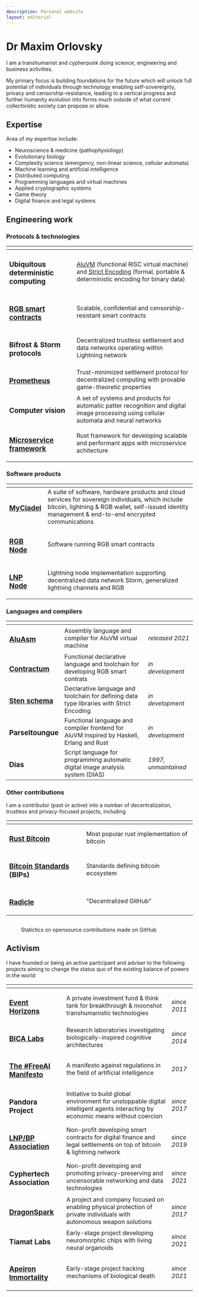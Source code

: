 ```yaml
---
description: Personal website
layout: editorial
---
```


# Dr Maxim Orlovsky

I am a transhumanist and cypherpunk doing science, engineering and business activities.&#x20;

My primary focus is building foundations for the future which will unlock full potential of individuals through technology enabling self-sovereignty, privacy and censorship-resistance, leading to a vertical progress and further humanity evolution into forms much outside of what current collectivistic society can propose or allow.

## Expertise

Area of my expertise include:

* Neuroscience & medicine (pathophysiology)
* Evolutionary biology
* Complexity science (emergency, non-linear science, cellular automata)
* Machine learning and artificial intelligence
* Distributed computing
* Programming languages and virtual machines
* Applied cryptographic systems
* Game theory
* Digital finance and legal systems

## Engineering work

### Protocols & technologies

<table data-view="cards"><thead><tr><th></th><th></th></tr></thead><tbody><tr><td><h3>Ubiquitous deterministic computing</h3></td><td><a href="https://app.gitbook.com/o/-MO35HartFKtUgrkgzLy/s/-MdUUOAyT-Nw8wDf9HPZ/">AluVM</a> (functional RISC virtual machine) and <a href="https://app.gitbook.com/o/-MO35HartFKtUgrkgzLy/s/-McPRmdXp1jTEY27B57G/">Strict Encoding</a> (formal, portable &#x26; deterministic encoding for binary data)</td></tr><tr><td><h3><a href="https://app.gitbook.com/o/-MO35HartFKtUgrkgzLy/s/-MO36nlUvK8SxfXw1MFs/">RGB smart contracts</a></h3></td><td>Scalable, confidential and censorship-resistant smart contracts</td></tr><tr><td><h3>Bifrost &#x26; Storm protocols</h3></td><td>Decentralized trustless settlement and data networks operating within Lightning network</td></tr><tr><td><h3><a href="https://githib.org/Prometheus-WG">Prometheus</a></h3></td><td>Trust-minimized settlement protocol for decentralized computing with provable game-theoretic properties</td></tr><tr><td><h3>Computer vision</h3></td><td>A set of systems and products for automatic patter recognition and digital image processing using cellular automata and neural networks</td></tr><tr><td><h3><a href="https://github.com/Cyphernet-WG/rust-microservices">Microservice framework</a></h3></td><td>Rust framework for developing scalable and performant apps with microservice achitecture</td></tr></tbody></table>

### Software products

<table data-view="cards"><thead><tr><th></th><th></th></tr></thead><tbody><tr><td><h3><a href="https://mycitadel.io">MyCiadel</a></h3></td><td>A suite of software, hardware products and cloud services for sovereign individuals, which include bitcoin, lightning &#x26; RGB wallet, self-issued identity management &#x26; end-to-end encrypted communications</td></tr><tr><td><h3><a href="https://github.com/RGB-WG/rgb-node">RGB Node</a></h3></td><td>Software running RGB smart contracts</td></tr><tr><td><h3><a href="https://github.com/LNP-WG/lnp-node">LNP Node</a></h3></td><td>Lightning node implementation supporting decentralized data network Storm, generalized lightning channels and RGB</td></tr></tbody></table>

### Languages and compilers

<table data-view="cards"><thead><tr><th></th><th></th><th></th></tr></thead><tbody><tr><td><h3><a href="https://github.com/AluVM/aluasm">AluAsm</a></h3></td><td>Assembly language and compiler for AluVM virtual machine</td><td><em>released 2021</em></td></tr><tr><td><h3><a href="https://app.gitbook.com/o/-MO35HartFKtUgrkgzLy/s/uL9nIEtYnQ8FQRaK4S3x/">Contractum</a></h3></td><td>Functional declarative language and toolchain for developing RGB smart contrats</td><td><em>in development</em></td></tr><tr><td><h3><a href="https://app.gitbook.com/s/-McPRmdXp1jTEY27B57G/schema">Sten schema</a></h3></td><td>Declarative language and toolchain for defining data type libraries with Strict Encoding</td><td><em>in development</em></td></tr><tr><td><h3>Parseltoungue</h3></td><td>Functional language and compiler frontend for AluVM inspired by Haskell, Erlang and Rust</td><td><em>in development</em></td></tr><tr><td><h3>Dias</h3></td><td>Script language for programming automatic digital image analysis system (DIAS)</td><td><em>1997, unmaintained</em></td></tr></tbody></table>

### Other contributions

I am a contributor (past or active) into a number of decentralization, trustless and privacy-focused projects, including

<table data-view="cards"><thead><tr><th></th><th></th></tr></thead><tbody><tr><td><h3><a href="https://github.com/rust-bitcoin/rust-bitcoin/graphs/contributors?from=2018-12-26&#x26;to=2022-04-01&#x26;type=c">Rust Bitcoin</a></h3></td><td>Most popular rust implementation of bitcoin</td></tr><tr><td><h3><a href="https://github.com/bitcoin/bips/pulls?q=is%3Apr+author%3Adr-orlovsky+">Bitcoin Standards</a> (BIPs)</h3></td><td>Standards defining bitcoin ecosystem</td></tr><tr><td><h3><a href="https://github.com/radicle-dev">Radicle</a></h3></td><td>"Decentralized GitHub"</td></tr></tbody></table>

<figure><img src="https://github-readme-stats.vercel.app/api?username=dr-orlovsky&#x26;count_private=true&#x26;show_icons=true&#x26;theme=dark" alt=""><figcaption><p>Statictics on opensource contributions made on GitHub</p></figcaption></figure>

## Activism

I have founded or being an active participant and adviser to the following projects aiming to change the status quo of the existing balance of powers in the world:

<table data-view="cards"><thead><tr><th></th><th></th><th></th></tr></thead><tbody><tr><td><h3><a href="https://twitter.com/evhorizons">Event Horizons</a></h3></td><td>A private investment fund &#x26; think tank for breakthrough &#x26; moonshot transhumanistic technologies</td><td><em>since 2011</em></td></tr><tr><td><h3><a href="https://linkedin.com/company/bica-labs">BICA Labs</a></h3></td><td>Research laboratories investigating biologically-inspired cognitive architectures</td><td><em>since 2014</em></td></tr><tr><td><h3><a href="https://github.com/freeai-manifesto/manifesto">The #FreeAI Manifesto</a></h3></td><td>A manifesto against regulations in the field of artificial intelligence</td><td><em>2017</em></td></tr><tr><td><h3>Pandora Project</h3></td><td>Initiative to build global environment for unstoppable digital intelligent agents interacting by economic means without coercion</td><td><em>since 2017</em></td></tr><tr><td><h3><a href="https://lnp-bp.org">LNP/BP Association</a></h3></td><td>Non-profit developing smart contracts for digital finance and legal settlements on top of bitcoin &#x26; lightning network</td><td><em>since 2019</em></td></tr><tr><td><h3>Cyphertech Association</h3></td><td>Non-profit developing and promoting privacy-preserving and uncensorable networking and data technologies</td><td><em>since 2021</em></td></tr><tr><td><h3><a href="https://www.linkedin.com/company/dragon-spark/">DragonSpark</a></h3></td><td>A project and company focused on enabling physical protection of private individuals with autonomous weapon solutions</td><td><em>since 2017</em></td></tr><tr><td><h3>Tiamat Labs</h3></td><td>Early-stage project developing neuromorphic chips with living neural organoids</td><td><em>since 2021</em></td></tr><tr><td><h3><a href="https://www.linkedin.com/company/apeiron-immortality">Apeiron Immortality</a></h3></td><td>Early-stage project hacking mechanisms of biological death</td><td><em>since 2021</em></td></tr></tbody></table>
